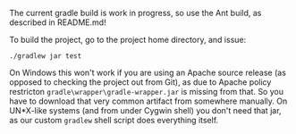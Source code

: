 The current gradle build is work in progress, so use the Ant build, as
described in README.md!

To build the project, go to the project home directory, and issue:

    ./gradlew jar test
  
On Windows this won't work if you are using an Apache source release (as
opposed to checking the project out from Git), as due to Apache policy
restricton `gradle\wrapper\gradle-wrapper.jar` is missing from that. So you
have to download that very common artifact from somewhere manually. On
UN*X-like systems (and from under Cygwin shell) you don't need that jar, as
our custom `gradlew` shell script does everything itself.
